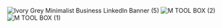 ![Ivory Grey Minimalist Business LinkedIn Banner (5)](https://user-images.githubusercontent.com/98705391/178953323-94dd05ef-48fb-4bf9-b1c8-ea2260f5373f.gif)
![M TOOL BOX (2)](https://user-images.githubusercontent.com/98705391/178972532-52b22dbf-c63f-4537-836c-910dee1d4f39.png)
![M TOOL BOX (1)](https://user-images.githubusercontent.com/98705391/178972157-514baae6-3fdb-4a5d-9535-91dd4a8d9c0b.gif)
















